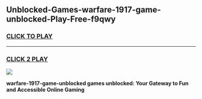 
## Unblocked-Games-warfare-1917-game-unblocked-Play-Free-f9qwy
<h3>
<a href="https://premium76.site?title=warfare-1917-game-unblocked&ref=10A">CLICK TO PLAY</a></h3>
<hr>

<h3>
<a href="https://premium76.site?title=warfare-1917-game-unblocked&ref=10A">CLICK 2 PLAY</a>
  
</h3>

<a href="https://premium76.site?title=warfare-1917-game-unblocked&ref=10A"><img src="https://clearcache.store/games.png"></a>


**warfare-1917-game-unblocked games unblocked: Your Gateway to Fun and Accessible Online Gaming**
